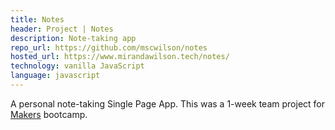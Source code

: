 ```yaml
---
title: Notes
header: Project | Notes
description: Note-taking app
repo_url: https://github.com/mscwilson/notes
hosted_url: https://www.mirandawilson.tech/notes/
technology: vanilla JavaScript
language: javascript
---
```


A personal note-taking Single Page App. This was a 1-week team project for <a href="https://makers.tech">Makers</a> bootcamp.
